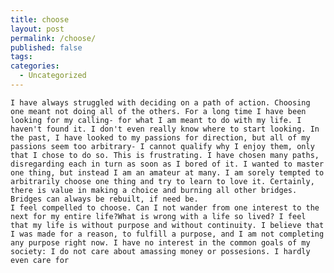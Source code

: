 ```yaml
---
title: choose
layout: post
permalink: /choose/
published: false
tags:
categories:
  - Uncategorized
---
```

	I have always struggled with deciding on a path of action. Choosing one meant not doing all of the others. For a long time I have been looking for my calling- for what I am meant to do with my life. I haven't found it. I don't even really know where to start looking. In the past, I have looked to my passions for direction, but all of my passions seem too arbitrary- I cannot qualify why I enjoy them, only that I chose to do so. This is frustrating. I have chosen many paths, disregarding each in turn as soon as I bored of it. I wanted to master one thing, but instead I am an amateur at many. I am sorely tempted to arbitrarily choose one thing and try to learn to love it. Certainly, there is value in making a choice and burning all other bridges. Bridges can always be rebuilt, if need be.
	I feel compelled to choose. Can I not wander from one interest to the next for my entire life?What is wrong with a life so lived? I feel that my life is without purpose and without continuity. I believe that I was made for a reason, to fulfill a purpose, and I am not completing any purpose right now. I have no interest in the common goals of my society: I do not care about amassing money or possesions. I hardly even care for
